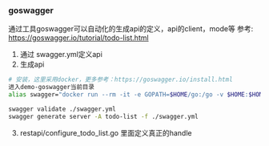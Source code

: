 


### goswagger
通过工具goswagger可以自动化的生成api的定义，api的client，mode等
参考: https://goswagger.io/tutorial/todo-list.html

1. 通过 swagger.yml定义api
2. 生成api 
```bash
# 安装，这里采用docker，更多参考：https://goswagger.io/install.html
进入demo-goswagger当前目录
alias swagger="docker run --rm -it -e GOPATH=$HOME/go:/go -v $HOME:$HOME -w $(pwd) quay.io/goswagger/swagger"

swagger validate ./swagger.yml
swagger generate server -A todo-list -f ./swagger.yml

```
3. restapi/configure_todo_list.go 里面定义真正的handle
